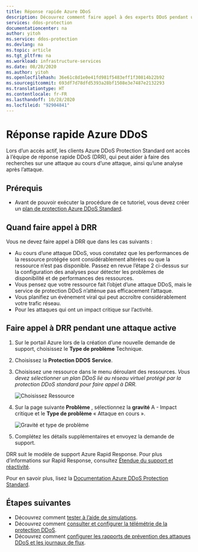 ```yaml
---
title: Réponse rapide Azure DDoS
description: Découvrez comment faire appel à des experts DDoS pendant une attaque active en vue d’un support spécialisé.
services: ddos-protection
documentationcenter: na
author: yitoh
ms.service: ddos-protection
ms.devlang: na
ms.topic: article
ms.tgt_pltfrm: na
ms.workload: infrastructure-services
ms.date: 08/28/2020
ms.author: yitoh
ms.openlocfilehash: 36e61c8d1e0e41fd981f5483eff1f30814b22b92
ms.sourcegitcommit: 693df7d78dfd5393a28bf1508e3e7487e2132293
ms.translationtype: HT
ms.contentlocale: fr-FR
ms.lasthandoff: 10/28/2020
ms.locfileid: "92904841"
---
```

# <a name="azure-ddos-rapid-response"></a>Réponse rapide Azure DDoS

Lors d’un accès actif, les clients Azure DDoS Protection Standard ont accès à l’équipe de réponse rapide DDoS (DRR), qui peut aider à faire des recherches sur une attaque au cours d’une attaque, ainsi qu’une analyse après l’attaque.

## <a name="prerequisites"></a>Prérequis

- Avant de pouvoir exécuter la procédure de ce tutoriel, vous devez créer un [plan de protection Azure DDoS Standard](manage-ddos-protection.md).

## <a name="when-to-engage-drr"></a>Quand faire appel à DRR

Vous ne devez faire appel à DRR que dans les cas suivants : 

- Au cours d’une attaque DDoS, vous constatez que les performances de la ressource protégée sont considérablement altérées ou que la ressource n’est pas disponible. Passez en revue l’étape 2 ci-dessus sur la configuration des analyses pour détecter les problèmes de disponibilité et de performances des ressources.
- Vous pensez que votre ressource fait l’objet d’une attaque DDoS, mais le service de protection DDoS n’atténue pas efficacement l’attaque.
- Vous planifiez un événement viral qui peut accroître considérablement votre trafic réseau.
- Pour les attaques qui ont un impact critique sur l’activité.

## <a name="engage-drr-during-an-active-attack"></a>Faire appel à DRR pendant une attaque active

1. Sur le portail Azure lors de la création d’une nouvelle demande de support, choisissez le **Type de problème** Technique.
2. Choisissez la **Protection DDOS** **Service**.
3. Choisissez une ressource dans le menu déroulant des ressources. _Vous devez sélectionner un plan DDoS lié au réseau virtuel protégé par la protection DDoS standard pour faire appel à DRR._

    ![Choisissez Ressource](./media/ddos-rapid-response/choose-resource.png)

4. Sur la page suivante **Problème** , sélectionnez la **gravité** A - Impact critique et le **Type de problème** « Attaque en cours ».

    ![Gravité et type de problème](./media/ddos-rapid-response/severity-and-problem-type.png)

5. Complétez les détails supplémentaires et envoyez la demande de support.

DRR suit le modèle de support Azure Rapid Response. Pour plus d’informations sur Rapid Response, consultez [Étendue du support et réactivité](https://azure.microsoft.com/en-us/support/plans/response/).

Pour en savoir plus, lisez la [Documentation Azure DDoS Protection Standard](https://docs.microsoft.com/azure/virtual-network/ddos-protection-overview).

## <a name="next-steps"></a>Étapes suivantes

- Découvrez comment [tester à l’aide de simulations](test-through-simulations.md).
- Découvrez comment [consulter et configurer la télémétrie de la protection DDoS](telemetry-monitoring-alerting.md).
- Découvrez comment [configurer les rapports de prévention des attaques DDoS et les journaux de flux](reports-and-flow-logs.md).